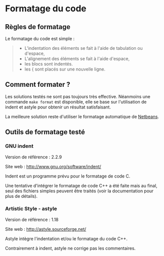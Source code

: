 # Formatage du code #

## Règles de formatage ##

Le formatage du code est simple :
> - L'indentation des éléments se fait à l'aide de tabulation ou d'espace,
> - L'alignement des éléments se fait à l'aide d'espace,
> - les blocs sont indentés.
> - les { sont placés sur une nouvelle ligne.

## Comment formater ? ##

Les solutions testés ne sont pas toujours très effective. Néanmoins une commande `make format` est disponible, elle se base sur l'utilisation de indent et astyle pour obtenir un résultat satisfaisant.

La meilleure solution reste d'utiliser le formatage automatique de [Netbeans](DevEnvNetbeans.md).

## Outils de formatage testé ##

### GNU indent ###

Version de référence : 2.2.9

Site web : http://www.gnu.org/software/indent/

Indent est un programme prévu pour le formatage de code C.

Une tentative d'intégrer le formatage de code C++ a été faite mais au final, seul des fichiers simples peuvent être traités (voir la documentation pour plus de détails).

### Artistic Style - astyle ###

Version de référence : 1.18

Site web : http://astyle.sourceforge.net/

Astyle intègre l'indentation et/ou le formatage du code C++.

Contrairement à indent, astyle ne corrige pas les commentaires.